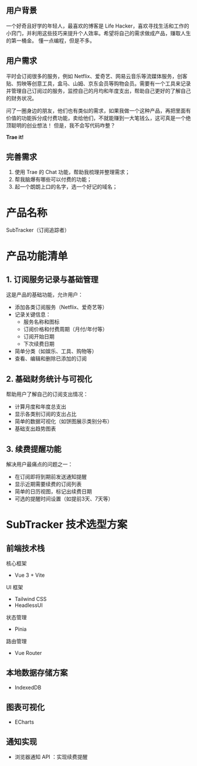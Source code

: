 ## 用户背景

一个好奇且好学的年轻人，最喜欢的博客是 Life Hacker，喜欢寻找生活和工作的小窍门，并利用这些技巧来提升个人效率。希望将自己的需求做成产品，赚取人生的第一桶金。
懂一点编程，但是不多。

## 用户需求
平时会订阅很多的服务，例如 Netflix、爱奇艺、网易云音乐等流媒体服务，创客贴、剪映等创意工具，盒马、山姆、京东会员等购物会员。需要有一个工具来记录并管理自己订阅过的服务，监控自己的月均和年度支出，帮助自己更好的了解自己的财务状况。

问了一圈身边的朋友，他们也有类似的需求，如果我做一个这种产品，再把里面有价值的功能拆分成付费功能，卖给他们，不就能赚到一大笔钱么，这可真是一个绝顶聪明的创业想法！
但是，我不会写代码咋整？

**Trae it!** 

## 完善需求

1. 使用 Trae 的 Chat 功能，帮助我梳理并整理需求；
2. 帮我脑爆有哪些可以付费的功能；
3. 起一个朗朗上口的名字，选一个好记的域名；

# 产品名称
SubTracker（订阅追踪者）

# 产品功能清单
## 1. 订阅服务记录与基础管理
这是产品的基础功能，允许用户：
- 添加各类订阅服务（Netflix、爱奇艺等）
- 记录关键信息：
  - 服务名称和图标
  - 订阅价格和付费周期（月付/年付等）
  - 订阅开始日期
  - 下次续费日期
- 简单分类（如娱乐、工具、购物等）
- 查看、编辑和删除已添加的订阅

## 2. 基础财务统计与可视化
帮助用户了解自己的订阅支出情况：
- 计算月度和年度总支出
- 显示各类别订阅的支出占比
- 简单的数据可视化（如饼图展示类别分布）
- 基础支出趋势图表

## 3. 续费提醒功能
解决用户最痛点的问题之一：
- 在订阅即将到期前发送通知提醒
- 显示近期需要续费的订阅列表
- 简单的日历视图，标记出续费日期
- 可选的提醒时间设置（如提前3天、7天等）

# SubTracker 技术选型方案

## 前端技术栈

核心框架

- Vue 3 + Vite

UI 框架

- Tailwind CSS
- HeadlessUI

状态管理
- Pinia

路由管理
- Vue Router

## 本地数据存储方案

- IndexedDB

## 图表可视化
- ECharts

## 通知实现
- 浏览器通知 API ：实现续费提醒